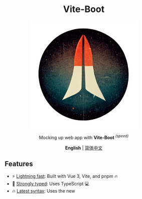 <div align='center'>
<h1>Vite-Boot </h1>
<img src='README.assets/logo.png' alt='Vite-Boot - Opinionated Vite Starter Template' width='344'/>
</div>

<p align='center'>
Mocking up web app with <b>Vite-Boot </b><sup><em>(speed)</em></sup><br>
</p>

<div align='center'>
<b>English</b> | <a href="README.zh-CN.md">简体中文</a>
</div>

## Features

- ⚡ [Lightning fast](https://github.com/kirklin/vite-boot#readme): Built with Vue 3, Vite, and pnpm 🔥
- 💪 [Strongly typed](https://www.typescriptlang.org/): Uses TypeScript 💻
- 🔥 [Latest syntax](https://github.com/vuejs/rfcs/pull/227): Uses the new <script setup> syntax 🆕
- 📦 [Components auto importing](./src/components): Automatically imports components 🚚
- 📥 [APIs auto importing](https://github.com/antfu/unplugin-auto-import): Uses unplugin-auto-import to directly import Composition API and others 📨
- 🎨 [UnoCSS](https://unocss.dev/) - The instant on-demand atomic CSS engine, providing a lightweight and fast way to style your app.
- 🌼 [Daisy](https://daisyui.com/) - The free and open-source Tailwind CSS component library
- 💡 [Official router](https://router.vuejs.org/): Uses Vue Router v4 🛣️
- 🎉 [Loading feedback](https://github.com/rstacruz/nprogress): Uses NProgress to provide page loading progress feedback 🔄
- 🍍 [State management](https://pinia.esm.dev/): Uses Pinia for state management 🗃️
- 📜 [Chinese font preset](https://github.com/kirklin/unocss-preset-chinese): Includes a preset for Chinese fonts 🇨🇳
- 🌍 [I18n ready](./src/locales): Ready for internationalization with locales 🌎
- ☁️ [Netlify ready](https://www.netlify.com/): Zero-config deployment on Netlify ☁️

### Coding Style

- [@kirklin/eslint-config](https://github.com/kirklin/eslint-config)

### Recommended IDE Setup

- 🌪️ [WebStorm](https://www.jetbrains.com/webstorm/)
- 💻 [VSCode](https://code.visualstudio.com/)
- 💡 [Volar](https://marketplace.visualstudio.com/items?itemName=johnsoncodehk.volar)

### Performance

<img src='README.assets/ViteBoot-Lighthouse.png' alt='Vite-Boot Outstanding performance' width='1851'/>

## directory

```
# vite-boot
├─.github                                # Stores GitHub related configuration files.
│  ├─ISSUE_TEMPLATE                       # GitHub Issue templates
│  └─workflows                            # GitHub Actions related configuration files
├─.husky                                  # Stores Git Hooks related configuration files
│  └─_                                    # Stores Git Hooks execution scripts
├─.idea                                   # Stores IntelliJ IDEA related configuration files
│  ├─codeStyles                           # Stores code formatting rules
│  └─inspectionProfiles                  # Stores code inspection rules
├─.vscode                                 # Stores VS Code related configuration files
├─public                                  # Stores static resources required by the web application
├─README.assets                           # Stores images and other resources used by README.md
├─src                                     # Stores the source code of the web application
│  ├─assets                               # Stores static resources required by the web application
│  ├─components                           # Stores the components of the web application
│  │  └─Icon                              # Stores the components representing icons
│  ├─config                               # Stores the configuration files of the web application
│  │  ├─nprogress                         # Stores the configuration file of the progress bar library NProgress
│  │  └─unocss                            # Stores the configuration file of the UnoCSS
│  ├─constant                             # Stores the constant values used in the web application
│  ├─layouts                              # Stores the layout components of the web application
│  │  ├─Footer                            # Stores the layout component representing the footer of the page
│  │  └─Navbar                            # Stores the layout component representing the navigation bar of the page
│  │      └─components                    # Stores the child components of the Navbar layout component
│  │          ├─LocalesChange             # Stores the child component representing language switch
│  │          └─ThemeChange               # Stores the child component representing theme switch
│  ├─locales                              # Stores the content files of the web application's multiple languages
│  ├─router                               # Stores the routing configuration files of the web application
│  │  └─routes                            # Stores the modules of the web application's routes
│  │      └─modules                       # Stores the sub-modules of the routing modules of the web application
│  ├─store                                # Stores the state management files of the web application
│  ├─styles                               # Stores the style files of the web application
│  └─views                                # Stores the page components of the web application
│      ├─errorPages                       # Stores the components representing error pages
│      └─home                             # Stores the components representing the homepage
│          └─components                   # Stores the child components of the homepage components
├─test                                    # Stores the test code
│  └─__snapshots__                        # Stores the Jest snapshot test results
└─types                                   # Stores the TypeScript type declaration files

```

## Try it now!

### GitHub Template

[Create a repo from this template on GitHub](https://github.com/kirklin/vite-boot/generate).

### Clone to local

```bash
npx degit kirklin/vite-boot my-vite-app
cd my-vite-app
pnpm i
```

## Usage

### Development

Just run and visit http://localhost:8888

```bash
pnpm run dev
```

### Build

To build the App, run

```bash
pnpm run build
```

And you will see the generated file in `dist` that ready to be served.

### Deploy on Netlify

Go to [Netlify](https://app.netlify.com/start) and select your clone, `OK` along the way, and your App will be live in a minute.

### Docker Production Build

First, build the vite-boot image by opening the terminal in the project's root directory.

```bash
docker buildx build . -t viteboot:latest
```

Run the image and specify port mapping with the `-p` flag.

```bash
docker run --rm -it -p 8080:80 viteboot:latest
```

